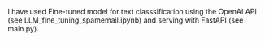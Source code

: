 I have used Fine-tuned model for text classsification using the OpenAI API (see LLM_fine_tuning_spamemail.ipynb) and serving with
FastAPI (see main.py).
